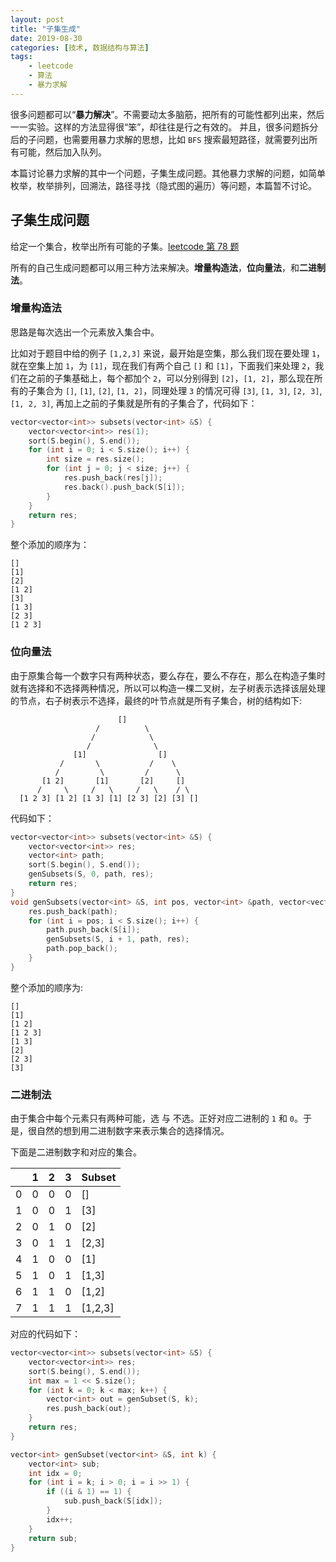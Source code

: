 ```yaml
---
layout: post
title: "子集生成"
date: 2019-08-30
categories: [技术, 数据结构与算法]
tags:
    - leetcode
    - 算法
    - 暴力求解
---
```

很多问题都可以“**暴力解决**”。不需要动太多脑筋，把所有的可能性都列出来，然后一一实验。这样的方法显得很“笨”，却往往是行之有效的。 并且，很多问题拆分后的子问题，也需要用暴力求解的思想，比如 `BFS` 搜索最短路径，就需要列出所有可能，然后加入队列。 

本篇讨论暴力求解的其中一个问题，子集生成问题。其他暴力求解的问题，如简单枚举，枚举排列，回溯法，路径寻找（隐式图的遍历）等问题，本篇暂不讨论。

## 子集生成问题
给定一个集合，枚举出所有可能的子集。[leetcode 第 78 题](https://leetcode.com/problems/subsets/)

所有的自己生成问题都可以用三种方法来解决。**增量构造法**，**位向量法**，和**二进制法**。

### 增量构造法
思路是每次选出一个元素放入集合中。 

比如对于题目中给的例子 `[1,2,3]` 来说，最开始是空集，那么我们现在要处理 `1`，就在空集上加 `1`，为 `[1]`，现在我们有两个自己 `[]` 和 `[1]`，下面我们来处理 `2`，我们在之前的子集基础上，每个都加个 `2`，可以分别得到 `[2]`，`[1, 2]`，那么现在所有的子集合为 `[]`, `[1]`, `[2]`, `[1, 2]`，同理处理 `3` 的情况可得 `[3]`, `[1, 3]`, `[2, 3]`, `[1, 2, 3]`, 再加上之前的子集就是所有的子集合了，代码如下：
```c++
vector<vector<int>> subsets(vector<int> &S) {
    vector<vector<int>> res(1);
    sort(S.begin(), S.end());
    for (int i = 0; i < S.size(); i++) {
        int size = res.size();
        for (int j = 0; j < size; j++) {
            res.push_back(res[j]);
            res.back().push_back(S[i]);
        }
    }
    return res;
}
```
整个添加的顺序为：
```
[]
[1]
[2]
[1 2]
[3]
[1 3]
[2 3]
[1 2 3]
```

### 位向量法
由于原集合每一个数字只有两种状态，要么存在，要么不存在，那么在构造子集时就有选择和不选择两种情况，所以可以构造一棵二叉树，左子树表示选择该层处理的节点，右子树表示不选择，最终的叶节点就是所有子集合，树的结构如下: 
```
                        []        
                   /          \        
                  /            \     
                 /              \
              [1]                []
           /       \           /    \
          /         \         /      \        
       [1 2]       [1]       [2]     []
      /     \     /   \     /   \    / \
  [1 2 3] [1 2] [1 3] [1] [2 3] [2] [3] []    
```
代码如下：
```c++
vector<vector<int>> subsets(vector<int> &S) {
    vector<vector<int>> res;
    vector<int> path;
    sort(S.begin(), S.end());
    genSubsets(S, 0, path, res);
    return res;
}
void genSubsets(vector<int> &S, int pos, vector<int> &path, vector<vector<int>> &res) {
    res.push_back(path);
    for (int i = pos; i < S.size(); i++) {
        path.push_back(S[i]);
        genSubsets(S, i + 1, path, res);
        path.pop_back();
    }
}
```

整个添加的顺序为: 
```
[]
[1]
[1 2]
[1 2 3]
[1 3]
[2]
[2 3]
[3]
```

### 二进制法
由于集合中每个元素只有两种可能，选 与 不选。正好对应二进制的 `1` 和 `0`。于是，很自然的想到用二进制数字来表示集合的选择情况。 

下面是二进制数字和对应的集合。

|       |   1   |    2    |    3    |   Subset  |
|-------|-------|---------|---------|-----------|
|   0   |   0   |    0    |    0    |[]         |
|   1   |   0   |    0    |    1    |[3]        |
|   2   |   0   |    1    |    0    |[2]        |
|   3   |   0   |    1    |    1    |[2,3]      |
|   4   |   1   |    0    |    0    |[1]        |
|   5   |   1   |    0    |    1    |[1,3]      |
|   6   |   1   |    1    |    0    |[1,2]      |
|   7   |   1   |    1    |    1    |[1,2,3]    |

对应的代码如下：
```c++
vector<vector<int>> subsets(vector<int> &S) {
    vector<vector<int>> res;
    sort(S.being(), S.end());
    int max = 1 << S.size();
    for (int k = 0; k < max; k++) {
        vector<int> out = genSubset(S, k);
        res.push_back(out);
    }
    return res;
}

vector<int> genSubset(vector<int> &S, int k) {
    vector<int> sub;
    int idx = 0;
    for (int i = k; i > 0; i = i >> 1) {
        if ((i & 1) == 1) {
            sub.push_back(S[idx]);
        }
        idx++;
    }
    return sub;
}
```